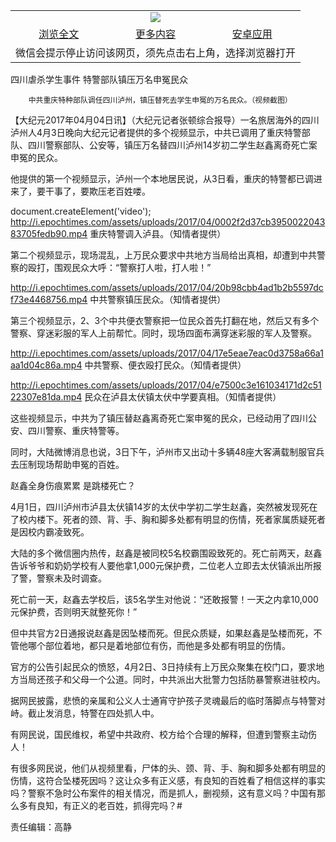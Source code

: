 

<table>
  <tr>
    <td align="center" colspan="3">
      <a href="https://github.com/ogate/ogate/blob/master/README.md"><img src="https://cloud.githubusercontent.com/assets/11880933/13434984/f430fae2-e012-11e5-814f-c2df1e82b247.jpg"/></a>
    </td>
  </tr>
  <tr>
    <td align="center">
      <a href="https://s3.ap-south-1.amazonaws.com/ogatem/oGate.htm?c816026&from=oNote">浏览全文</a>
    </td>
    <td align="center">
      <a href="https://s3.ap-south-1.amazonaws.com/ogatem/oGate.htm?from=oNote">更多内容</a>
    </td>
    <td align="center">
      <a href="https://raw.githubusercontent.com/ogate/up/master/ogate.apk">安卓应用</a>
    </td>
  </tr>
  <tr>
    <td align="center" colspan="3">
      微信会提示停止访问该网页，须先点击右上角，选择浏览器打开
    </td>
  </tr>
</table>    



四川虐杀学生事件 特警部队镇压万名申冤民众






        中共重庆特种部队调任四川泸州，镇压替死去学生申冤的万名民众。（视频截图）




【大纪元2017年04月04日讯】（大纪元记者张顿综合报导）一名旅居海外的四川泸州人4月3日晚向大纪元记者提供的多个视频显示，中共已调用了重庆特警部队、四川警察部队、公安等，镇压万名替四川泸州14岁初二学生赵鑫离奇死亡案申冤的民众。


他提供的第一个视频显示，泸州一个本地居民说，从3日看，重庆的特警都已调进来了，要干事了，要欺压老百姓喽。


document.createElement('video');
http://i.epochtimes.com/assets/uploads/2017/04/0002f2d37cb395002204383705fedb90.mp4
重庆特警调入泸县。（知情者提供）


第二个视频显示，现场混乱，上万民众要求中共地方当局给出真相，却遭到中共警察的殴打，围观民众大呼：“警察打人啦，打人啦！”


http://i.epochtimes.com/assets/uploads/2017/04/20b98cbb4ad1b2b5597dcf73e4468756.mp4
中共警察镇压民众。（知情者提供）


第三个视频显示，2、3个中共便衣警察把一位民众首先打翻在地，然后又有多个警察、穿迷彩服的军人上前帮忙。同时，现场四面布满穿迷彩服的军人及警察。


http://i.epochtimes.com/assets/uploads/2017/04/17e5eae7eac0d3758a66a1aa1d04c86a.mp4
中共警察、便衣殴打民众。（知情者提供）


http://i.epochtimes.com/assets/uploads/2017/04/e7500c3e161034171d2c5122307e81da.mp4
民众在泸县太伏镇太伏中学要真相。（知情者提供）


这些视频显示，中共为了镇压替赵鑫离奇死亡案申冤的民众，已经动用了四川公安、四川警察、重庆特警等。


同时，大陆微博消息也说，3日下午，泸州市又出动十多辆48座大客满载制服官兵去压制现场帮助申冤的百姓。


赵鑫全身伤痕累累 是跳楼死亡？


4月1日，四川泸州市泸县太伏镇14岁的太伏中学初二学生赵鑫，突然被发现死在了校内楼下。死者的颈、背、手、胸和脚多处都有明显的伤情，死者家属质疑死者是因校内霸凌致死。


大陆的多个微信圈内热传，赵鑫是被同校5名校霸围殴致死的。死亡前两天，赵鑫告诉爷爷和奶奶学校有人要他拿1,000元保护费，二位老人立即去太伏镇派出所报了警，警察未及时调查。


死亡前一天，赵鑫去学校后，该5名学生对他说：“还敢报警！一天之内拿10,000元保护费，否则明天就整死你！”


但中共官方2日通报说赵鑫是因坠楼而死。但民众质疑，如果赵鑫是坠楼而死，不管他哪个部位着地，都只是着地部位有伤，而他是多处都有明显的伤情。


官方的公告引起民众的愤怒，4月2日、3日持续有上万民众聚集在校门口，要求地方当局还孩子和父母一个公道。同时，中共派出大批警力包括防暴警察进驻校内。


据网民披露，悲愤的亲属和公义人士通宵守护孩子灵魂最后的临时落脚点与特警对峙。截止发消息，特警在四处抓人中。


有网民说，国民维权，希望中共政府、校方给个合理的解释，但遭到警察主动伤人！


有很多网民说，他们从视频里看，尸体的头、颈、背、手、胸和脚多处都有明显的伤情，这符合坠楼死因吗？这让众多有正义感，有良知的百姓看了相信这样的事实吗？警察不急时公布案件的相关情况，而是抓人，删视频，这有意义吗？中国有那么多有良知，有正义的老百姓，抓得完吗？#


责任编辑：高静



